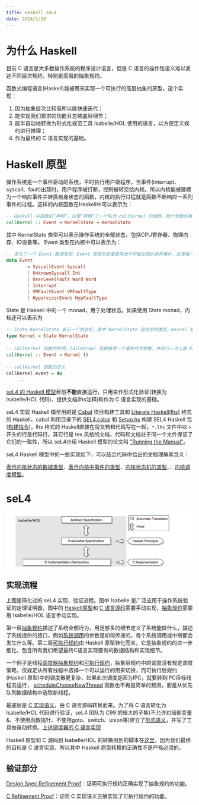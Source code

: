 ```yaml
---
title: Haskell seL4
date: 2024/1/20
---
```


# 为什么 Haskell

目前 C 语言是大多数操作系统的程序设计语言，但是 C 语言的操作性语义难以表达不同层次规约，特别是高层的抽象规约。

函数式编程语言(Haskell)能被用来实现一个可执行的高层抽象的原型，这个实现：

1. 因为抽象层次比较高所以能快速迭代；
2. 能实现我们要求的功能且忽略底层细节；
3. 能半自动地转换为形式化规范工具 Isabelle/HOL 使用的语言，以方便定义规约进行推理；
4. 作为最终的 C 语言实现的基础。

# Haskell 原型

操作系统是一个事件驱动的系统，平时执行用户级程序，当事件(interrupt、syscall、fault)出现时，用户程序被打断，控制被转交给内核。所以内核能被建模为一个响应事件并转换自身状态的函数，内核的执行过程就是函数不断响应一系列事件的过程。这样的内核函数在Haskell中可以表示为：

```haskell
-- Haskell 中函数的“声明”，这里“声明”了一个名为 callKernel 的函数，两个参数的类型分别为 Event 和 KernelState 并返回一个 KernelState 类型。
callKernel :: Event → KernelState → KernelState
```

其中 KernelState 类型可以表示操作系统的全部状态，包括CPU寄存器、物理内存、IO设备等。 Event 类型在内核中可以表示为：

```haskell
-- 定义了一个 Event 数据类型，Event 类型的变量是系统中可能出现的各种事件，这里每一行是一个不同的事件
data Event
        = SyscallEvent Syscall
        | UnknownSyscall Int
        | UserLevelFault Word Word
        | Interrupt
        | VMFaultEvent VMFaultType
        | HypervisorEvent HypFaultType
```

State 是 Haskell 中的一个 monad，用于处理状态。如果使用 State monad，内核还可以表示为

```haskell
-- State KernelState 表示一个状态机，其中 KernelState 是状态的类型，Kernel 就是这个状态机的类型别名。
type Kernel = State KernelState

-- callKernel 函数的声明，callKernel 函数接受一个事件作为参数，并执行一次上面 Kernel 的计算
callKernel :: Event → Kernel ()

-- callKernel 函数的定义
callKernel event = do
	...
```

[seL4 的 Haskell 模型](https://github.com/seL4/l4v/tree/master/spec/haskell)目前**不能**直接运行，只用来作形式化验证(转换为 Isabelle/HOL 代码)、提供文档(lhs注释)和作为 C 语言实现的基础。

seL4 实现 Haskell 模型用的是 [Cabal](https://cabal.readthedocs.io/en/stable/index.html) 项目构建工具和 [Literate Haskell(lhs)](https://wiki.haskell.org/Literate_programming) 格式的 Haskell。cabal 利用目录下的 [SEL4.cabal](https://github.com/seL4/l4v/blob/master/spec/haskell/SEL4.cabal) 和 [Setup.hs](https://github.com/seL4/l4v/blob/master/spec/haskell/Setup.hs) 构建 SEL4 Haskell 包([构建指令](https://github.com/seL4/l4v/blob/master/spec/haskell/Makefile#L43))。lhs 格式的 Haskell直接在将文档和代码写在一起，`*.lhs` 文件中以 `>` 开头的行是代码行，其它行是 tex 风格的文档，代码和文档处于同一个文件保证了它们的一致性，所以 seL4介绍 Haskell 模型的论文叫 ["Running the Manual"](https://dl.acm.org/doi/10.1145/1159842.1159850)。

seL4 Haskell 模型中的一些实现如下，可以结合代码中给出的文档理解其含义：

[表示内核状态的数据类型](https://github.com/seL4/l4v/blob/master/spec/haskell/src/SEL4/Model/StateData.lhs#L53)、[表示内核中事件的类型](https://github.com/seL4/l4v/blob/master/spec/haskell/src/SEL4/API/Syscall.lhs#L43)、[内核状态机的类型](https://github.com/seL4/l4v/blob/master/spec/haskell/src/SEL4/Model/StateData.lhs#L121)、、[内核调度模型](https://github.com/seL4/l4v/blob/master/spec/haskell/src/SEL4/Kernel/Thread.lhs#L320)。

# seL4

<img src="形式化验证/屏幕截图 2024-01-21 153211.png" alt="屏幕截图 2024-01-21 153211" style="zoom: 67%;" />

## 实现流程

上图是简化过的 seL4 实现、验证流程。图中 Isabelle 是广泛应用于操作系统验证的定理证明器，图中的 [Haskell原型](https://github.com/seL4/l4v/tree/master/spec/haskell)和 [C 语言源码](https://github.com/seL4/seL4)需要手动实现，[抽象规约](https://github.com/seL4/l4v/tree/master/spec/abstract)需要用  Isabelle/HOL 语言手动实现。

第一层[抽象规约](https://github.com/seL4/l4v/tree/master/spec/abstract)描述了系统全部行为，用足够多的细节定义了系统能做什么，描述了系统提供的接口，例如[系统调用](https://github.com/seL4/l4v/blob/8f5e6540de315bf424b8a34f0bfc17ba7040d21d/spec/abstract/Syscall_A.thy#L324)的参数是如何传递的，每个系统调用或中断都会发生什么等。第二层[可执行规约](https://github.com/seL4/l4v/tree/master/spec/design)由 Haskell 原型转化而来，它是抽象规约的进一步细化，包含所有我们希望最终C语言实现要有的数据结构和实现细节。

一个例子是线程[调度器抽象规约](https://github.com/seL4/l4v/blob/master/spec/abstract/Schedule_A.thy#L182)和[可执行规约](https://github.com/seL4/l4v/blob/master/spec/haskell/src/SEL4/Kernel/Thread.lhs#L320)，抽象层规约中的调度没有规定调度策略，仅规定从所有线程中选择一个可以运行的用来切换，而可执行层规约(Haskell 原型)中的调度器更复杂，如果此次调度是因为IPC，就要转到IPC目标线程去运行， [scheduleChooseNewThread](https://github.com/seL4/l4v/blob/8f5e6540de315bf424b8a34f0bfc17ba7040d21d/spec/haskell/src/SEL4/Kernel/Thread.lhs#L307) 函数也不再是简单的预测，而是从优先队列数据结构中选取新线程。

最底层是 [C 实现语义](https://github.com/seL4/l4v/tree/master/spec/cspec)，由 C 语言源码转换而来。为了将 C 语言转化为  Isabelle/HOL 代码进行验证，seL4 团队为 C99 的很大的子集(不允许对局部变量&、不使用函数指针、不使用goto、switch、union等)建立了[形式语义](https://unsworks.unsw.edu.au/entities/publication/2f6550a8-be21-4a3e-bcbd-82b07452b6b6)，并写了工具做自动转换。[上述调度器的 C 语言实现](https://github.com/seL4/seL4/blob/master/src/kernel/thread.c#L351)

Haskell 原型和 C 源码到 Isabelle/HOL 的转换用到的脚本在[这里](https://github.com/seL4/l4v/tree/master/tools)，因为我们最终的目标是 C 语言实现，所以其中 Haskell 原型转换的正确性不是严格必须的。

## 验证部分

[Design Spec Refinement Proof](https://github.com/seL4/l4v/tree/master/proof/refine)：证明可执行规约正确实现了抽象规约的功能。

[C Refinement Proof](https://github.com/seL4/l4v/tree/master/proof/crefine)：证明 C 实现语义正确实现了可执行规约的功能。

